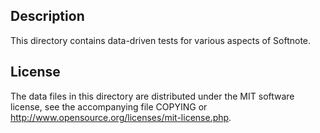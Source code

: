 Description
------------

This directory contains data-driven tests for various aspects of Softnote.

License
--------

The data files in this directory are distributed under the MIT software
license, see the accompanying file COPYING or
http://www.opensource.org/licenses/mit-license.php.

